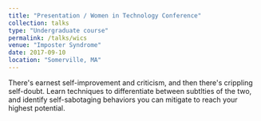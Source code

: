 ```yaml
---
title: "Presentation / Women in Technology Conference"
collection: talks
type: "Undergraduate course"
permalink: /talks/wics
venue: "Imposter Syndrome"
date: 2017-09-10
location: "Somerville, MA"
---
```


There's earnest self-improvement and criticism, and then there's crippling self-doubt. Learn techniques
to differentiate between subtlties of the two, and identify self-sabotaging behaviors you can mitigate
to reach your highest potential.
